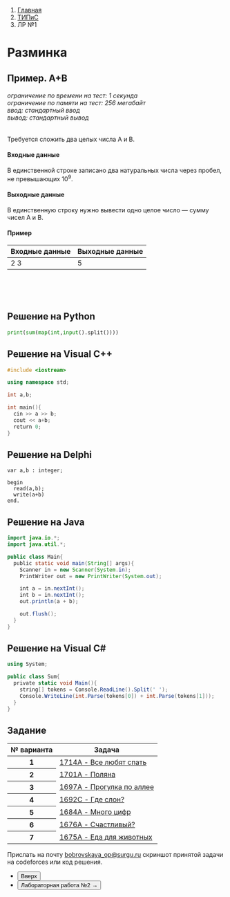 <ol class="breadcrumb">
  <li class="breadcrumb-item"><a href="{{ site.baseurl }}">Главная</a></li>
  <li class="breadcrumb-item"><a href="{{ site.baseurl }}/TIPiS/index.html">ТИПиС</a></li>
  <li class="breadcrumb-item active">ЛР №1</li>
</ol>

<nav>
  <ul></ul>
</nav>

# Разминка

## Пример. А+В

###### ограничение по времени на тест: 1 секунда<br>ограничение по памяти на тест: 256 мегабайт<br>ввод: стандартный ввод<br>вывод: стандартный вывод<br>

Требуется сложить два целых числа А и В.

#### Входные данные

В единственной строке записано два натуральных числа через пробел, не превышающих $10^9$.

#### Выходные данные

В единственную строку нужно вывести одно целое число — сумму чисел А и В.

#### Пример

<table class="table table-hover">
  <thead>
    <tr>
      <th scope="col">Входные данные</th>
      <th scope="col">Выходные данные</th>
    </tr>
  </thead>
  <tbody>
    <tr>
      <td>2 3</td>
      <td>5</td>
    </tr>
  </tbody>
</table>

<br><br><br>

## Решение на Python

```python
print(sum(map(int,input().split())))
```

## Решение на Visual C++

```cpp
#include <iostream>

using namespace std;

int a,b;

int main(){
  cin >> a >> b;
  cout << a+b;
  return 0;
}
```

## Решение на Delphi

```delphi
var a,b : integer;

begin
  read(a,b);
  write(a+b)
end.
```

## Решение на Java

```java
import java.io.*;
import java.util.*;

public class Main{
  public static void main(String[] args){
    Scanner in = new Scanner(System.in);
    PrintWriter out = new PrintWriter(System.out);

    int a = in.nextInt();
    int b = in.nextInt();
    out.println(a + b);

    out.flush();
  }
}
```

## Решение на Visual C#

```csharp
using System;

public class Sum{
  private static void Main(){
    string[] tokens = Console.ReadLine().Split(' ');
    Console.WriteLine(int.Parse(tokens[0]) + int.Parse(tokens[1]));
  }
}
```

## Задание

 <table class="table table-hover">
   <thead>
     <tr>
       <th scope="col">№ варианта</th>
       <th scope="col">Задача</th>
     </tr>
   </thead>
   <tbody>
     <tr class="table-light">
       <th scope="row">1</th>
       <td><a href="http://codeforces.com/problemset/problem/1714/A">1714A - Все любят спать</a></td>
     </tr>
     <tr>
       <th scope="row">2</th>
       <td><a href="https://codeforces.com/problemset/problem/1701/A">1701A - Поляна</a></td>
     </tr>
     <tr class="table-light">
       <th scope="row">3</th>
       <td><a href="http://codeforces.com/problemset/problem/1697/A">1697A - Прогулка по аллее</a></td>
     </tr>
     <tr>
       <th scope="row">4</th>
       <td><a href="http://codeforces.com/problemset/problem/1692/C">1692C - Где слон?</a></td>
     </tr>
     <tr class="table-light">
       <th scope="row">5</th>
       <td><a href="http://codeforces.com/problemset/problem/1684/A">1684A - Много цифр</a></td>
     </tr>
     <tr>
       <th scope="row">6</th>
       <td><a href=" http://codeforces.com/problemset/problem/1676/A">1676A - Счастливый?</a></td>
     </tr>
     <tr class="table-light">
       <th scope="row">7</th>
       <td><a href="http://codeforces.com/problemset/problem/1675/A">1675A - Еда для животных</a></td>
     </tr>
    </tbody>
</table>

Прислать на почту bobrovskaya_op@surgu.ru скриншот принятой задачи на  codeforces или код решения.

 <div class="row">
   <div class="col-lg-12">
     <ul class="list-unstyled">
       <li class="float-end">
         <button type="button" class="btn btn-outline-primary" onclick="window.location.href='#разминка';">Вверх</button>
       </li>
       <li>
         <button type="button" class="btn btn-primary" onclick="window.location.href='{{ site.baseurl }}/TIPiS/labs/lab2.html';">Лабораторная работа №2 →</button>
       </li>
     </ul>
   </div>
 </div>
